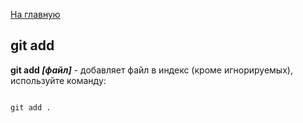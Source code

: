 [На главную](./readme.md)

## git add

**git add *[файл]*** - добавляет файл в индекс
(кроме игнорируемых), используйте команду:

```bash=

git add .

```
